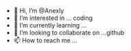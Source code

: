 - 👋 Hi, I’m @Anexly
- 👀 I’m interested in ... coding
- 🌱 I’m currently learning ...
- 💞️ I’m looking to collaborate on ...github
- 📫 How to reach me ...

<!---
Anexly/Anexly is a ✨ special ✨ repository because its `README.md` (this file) appears on your GitHub profile.
You can click the Preview link to take a look at your changes.
--->
